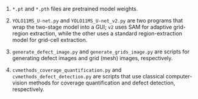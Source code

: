 1. `*.pt` and `*.pth` files are pretrained model weights.

2. `YOLO11MS_U-net.py` and `YOLO11MS_U-net_v2.py` are two programs that wrap the two-stage model into a GUI; `v2` uses SAM for adaptive grid-region extraction, while the other uses a standard region-extraction model for grid-cell extraction.

3. `generate_defect_image.py` and `generate_grids_image.py` are scripts for generating defect images and grid (mesh) images, respectively.

4. `cvmethods_coverage_quantification.py` and `cvmethods_defect_detection.py` are scripts that use classical computer-vision methods for coverage quantification and defect detection, respectively.
